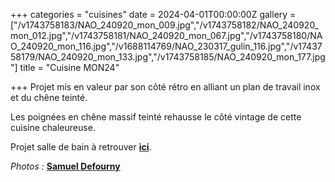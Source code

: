 +++
categories = "cuisines"
date = 2024-04-01T00:00:00Z
gallery = ["/v1743758183/NAO_240920_mon_009.jpg","/v1743758182/NAO_240920_mon_012.jpg","/v1743758181/NAO_240920_mon_067.jpg","/v1743758180/NAO_240920_mon_116.jpg","/v1688114769/NAO_230317_gulin_116.jpg","/v1743758179/NAO_240920_mon_133.jpg","/v1743758185/NAO_240920_mon_177.jpg"]
title = "Cuisine MON24"

+++
Projet mis en valeur par son côté rétro en alliant un plan de travail inox et du chêne teinté.

Les poignées en chêne massif teinté rehausse le côté vintage de cette cuisine chaleureuse.

Projet salle de bain à retrouver [**ici**](/realisations/salles-de-bain/sdb-mon24).

_Photos :_ [**Samuel Defourny**](https://www.smdf.be/)